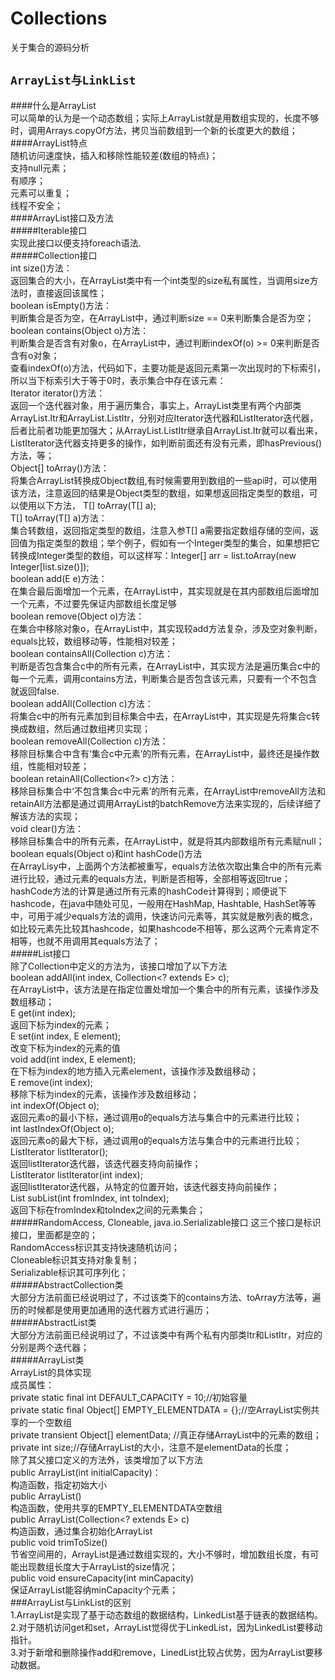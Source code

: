 # Collections
关于集合的源码分析<br>
## `ArrayList与LinkList`<br>
####什么是ArrayList<br>
可以简单的认为是一个动态数组；实际上ArrayList就是用数组实现的，长度不够时，调用Arrays.copyOf方法，拷贝当前数组到一个新的长度更大的数组；<br>
####ArrayList特点<br>
随机访问速度快，插入和移除性能较差(数组的特点)；<br>
支持null元素；<br>
有顺序；<br>
元素可以重复；<br>
线程不安全；<br>
####ArrayList接口及方法<br>
#####Iterable接口<br>
实现此接口以便支持foreach语法.<br>
#####Collection接口<br>
int size()方法：<br>
返回集合的大小，在ArrayList类中有一个int类型的size私有属性，当调用size方法时，直接返回该属性；<br>
boolean isEmpty()方法：<br>
判断集合是否为空，在ArrayList中，通过判断size == 0来判断集合是否为空；<br>
boolean contains(Object o)方法：<br>
判断集合是否含有对象o，在ArrayList中，通过判断indexOf(o) >= 0来判断是否含有o对象；<br>
查看indexOf(o)方法，代码如下，主要功能是返回元素第一次出现时的下标索引，所以当下标索引大于等于0时，表示集合中存在该元素：<br>
Iterator<E> iterator()方法：<br>
返回一个迭代器对象，用于遍历集合，事实上，ArrayList类里有两个内部类ArrayList.Itr和ArrayList.ListItr，分别对应Iterator迭代器和ListIterator迭代器，后者比前者功能更加强大；从ArrayList.ListItr继承自ArrayList.Itr就可以看出来，ListIterator迭代器支持更多的操作，如判断前面还有没有元素，即hasPrevious()方法，等；<br>
Object[] toArray()方法：<br>
将集合ArrayList转换成Object数组,有时候需要用到数组的一些api时，可以使用该方法，注意返回的结果是Object类型的数组，如果想返回指定类型的数组，可以使用以下方法，<T> T[] toArray(T[] a);<br>
<T> T[] toArray(T[] a)方法：<br>
集合转数组，返回指定类型的数组，注意入参T[] a需要指定数组存储的空间，返回值为指定类型的数组；举个例子，假如有一个Integer类型的集合，如果想把它转换成Integer类型的数组，可以这样写：Integer[] arr = list.toArray(new Integer[list.size()]);<br>
boolean add(E e)方法：<br>
在集合最后面增加一个元素，在ArrayList中，其实现就是在其内部数组后面增加一个元素，不过要先保证内部数组长度足够<br>
boolean remove(Object o)方法：<br>
在集合中移除对象o，在ArrayList中，其实现较add方法复杂，涉及空对象判断，equals比较，数组移动等，性能相对较差；<br>
boolean containsAll(Collection<?> c)方法：<br>
判断是否包含集合c中的所有元素，在ArrayList中，其实现方法是遍历集合c中的每一个元素，调用contains方法，判断集合是否包含该元素，只要有一个不包含就返回false.<br>
boolean addAll(Collection<? extends E> c)方法：<br>
将集合c中的所有元素加到目标集合中去，在ArrayList中，其实现是先将集合c转换成数组，然后通过数组拷贝实现；<br>
boolean removeAll(Collection<?> c)方法：<br>
移除目标集合中含有‘集合c中元素’的所有元素，在ArrayList中，最终还是操作数组，性能相对较差；<br>
boolean retainAll(Collection<?> c)方法：<br>
移除目标集合中‘不包含集合c中元素’的所有元素，在ArrayList中removeAll方法和retainAll方法都是通过调用ArrayList的batchRemove方法来实现的，后续详细了解该方法的实现；<br>
void clear()方法：<br>
移除目标集合中的所有元素，在ArrayList中，就是将其内部数组所有元素赋null；<br>
boolean equals(Object o)和int hashCode()方法<br>
在ArrayLisy中，上面两个方法都被重写，equals方法依次取出集合中的所有元素进行比较，通过元素的equals方法，判断是否相等，全部相等返回true；<br>
hashCode方法的计算是通过所有元素的hashCode计算得到；顺便说下hashcode，在java中随处可见，一般用在HashMap, Hashtable, HashSet等等中，可用于减少equals方法的调用，快速访问元素等，其实就是散列表的概念，如比较元素先比较其hashcode，如果hashcode不相等，那么这两个元素肯定不相等，也就不用调用其equals方法了；<br>
#####List接口<br>
除了Collection中定义的方法为，该接口增加了以下方法<br>
boolean addAll(int index, Collection<? extends E> c);<br>
在ArrayList中，该方法是在指定位置处增加一个集合中的所有元素，该操作涉及数组移动；<br>
E get(int index);<br>
返回下标为index的元素；<br>
E set(int index, E element);<br>
改变下标为index的元素的值<br>
void add(int index, E element);<br>
在下标为index的地方插入元素element，该操作涉及数组移动；<br>
E remove(int index);<br>
移除下标为index的元素，该操作涉及数组移动；<br>
int indexOf(Object o);<br>
返回元素o的最小下标，通过调用o的equals方法与集合中的元素进行比较；<br>
int lastIndexOf(Object o);<br>
返回元素o的最大下标，通过调用o的equals方法与集合中的元素进行比较；<br>
ListIterator<E> listIterator();<br>
返回listIterator迭代器，该迭代器支持向前操作；<br>
ListIterator<E> listIterator(int index);<br>
返回listIterator迭代器，从特定的位置开始，该迭代器支持向前操作；<br>
List<E> subList(int fromIndex, int toIndex);<br>
返回下标在fromIndex和toIndex之间的元素集合；<br>
#####RandomAccess, Cloneable, java.io.Serializable接口
这三个接口是标识接口，里面都是空的；<br>
RandomAccess标识其支持快速随机访问；<br>
Cloneable标识其支持对象复制；<br>
Serializable标识其可序列化；<br>
#####AbstractCollection类<br>
大部分方法前面已经说明过了，不过该类下的contains方法、toArray方法等，遍历的时候都是使用更加通用的迭代器方式进行遍历；<br>
#####AbstractList类<br>
大部分方法前面已经说明过了，不过该类中有两个私有内部类Itr和ListItr，对应的分别是两个迭代器；<br>
#####ArrayList类<br>
ArrayList的具体实现<br>
成员属性：<br>
private static final int DEFAULT_CAPACITY = 10;//初始容量<br>
private static final Object[] EMPTY_ELEMENTDATA = {};//空ArrayList实例共享的一个空数组<br>
private transient Object[] elementData; //真正存储ArrayList中的元素的数组；<br>
private int size;//存储ArrayList的大小，注意不是elementData的长度；<br>
除了其父接口定义的方法外，该类增加了以下方法<br>
public ArrayList(int initialCapacity)：<br>
构造函数，指定初始大小<br>
public ArrayList()<br>
构造函数，使用共享的EMPTY_ELEMENTDATA空数组<br>
public ArrayList(Collection<? extends E> c)<br>
构造函数，通过集合初始化ArrayList<br>
public void trimToSize()<br>
节省空间用的，ArrayList是通过数组实现的，大小不够时，增加数组长度，有可能出现数组长度大于ArrayList的size情况；<br>
public void ensureCapacity(int minCapacity)<br>
保证ArrayList能容纳minCapacity个元素；<br>
###ArrayList与LinkList的区别<br>
1.ArrayList是实现了基于动态数组的数据结构，LinkedList基于链表的数据结构。 <br>
2.对于随机访问get和set，ArrayList觉得优于LinkedList，因为LinkedList要移动指针。 <br>
3.对于新增和删除操作add和remove，LinedList比较占优势，因为ArrayList要移动数据。 <br>



